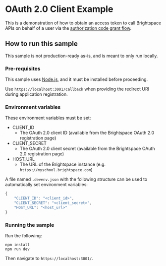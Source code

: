 # OAuth 2.0 Client Example

This is a demonstration of how to obtain an access token to call Brightspace APIs on behalf of a user via the [authorization code grant flow](https://tools.ietf.org/html/rfc6749#section-4).

## How to run this sample

This sample is not production-ready as-is, and is meant to only run locally.

### Pre-requisites

This sample uses [Node.js](https://nodejs.org), and it must be installed before proceeding.

Use `https://localhost:3001/callback` when providing the redirect URI during application registration.

### Environment variables

These environment variables must be set:

* CLIENT_ID
  * The OAuth 2.0 client ID (available from the Brightspace OAuth 2.0 registration page)
* CLIENT_SECRET
  * The OAuth 2.0 client secret (available from the Brightspace OAuth 2.0 registration page)
* HOST_URL
  * The URL of the Brightspace instance (e.g. `https://myschool.brightspace.com`)

A file named `.devenv.json` with the following structure can be used to automatically set environment variables:

```js
{
    "CLIENT_ID": "<client_id>",
    "CLIENT_SECRET": "<client_secret>",
    "HOST_URL": "<host_url>"
}
```

### Running the sample

Run the following:
```
npm install
npm run dev
```

Then navigate to `https://localhost:3001/`.
